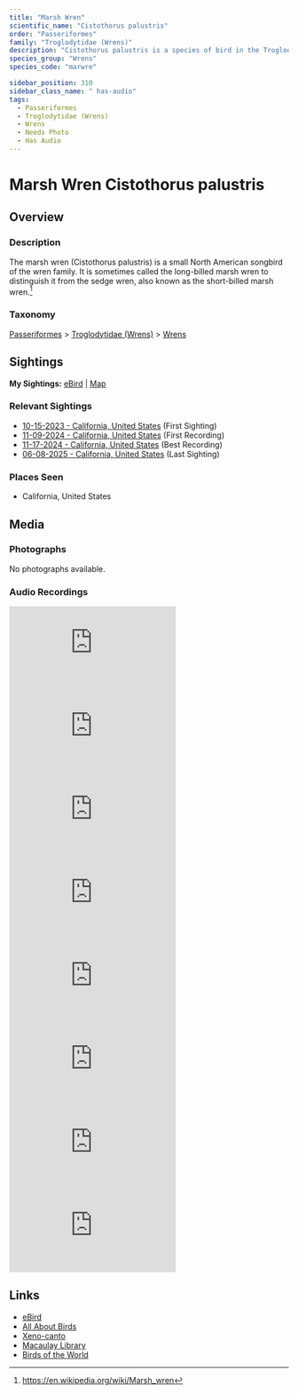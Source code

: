 ```yaml
---
title: "Marsh Wren"
scientific_name: "Cistothorus palustris"
order: "Passeriformes"
family: "Troglodytidae (Wrens)"
description: "Cistothorus palustris is a species of bird in the Troglodytidae (Wrens) family. It has been observed 18 times. It has been recorded."
species_group: "Wrens"
species_code: "marwre"

sidebar_position: 310
sidebar_class_name: " has-audio"
tags: 
  - Passeriformes
  - Troglodytidae (Wrens)
  - Wrens
  - Needs Photo
  - Has Audio
---
```


# Marsh Wren <span className='sci_name'>Cistothorus palustris</span>

## Overview

### Description
The marsh wren (Cistothorus palustris) is a small North American songbird of the wren family. It is sometimes called the long-billed marsh wren to distinguish it from the sedge wren, also known as the short-billed marsh wren.[^1]

[^1]: https://en.wikipedia.org/wiki/Marsh_wren

### Taxonomy
[Passeriformes](/tags/passeriformes) > [Troglodytidae (Wrens)](/tags/troglodytidae-wrens) > [Wrens](/tags/wrens)


## Sightings

**My Sightings:** [eBird](https://ebird.org/lifelist?r=world&time=life&spp=marwre) | [Map](/map?species_code=marwre)

### Relevant Sightings

* [10-15-2023 - California, United States](https://ebird.org/checklist/S152332833) (First Sighting)
* [11-09-2024 - California, United States](https://ebird.org/checklist/S202974271) (First Recording)
* [11-17-2024 - California, United States](https://ebird.org/checklist/S202811385) (Best Recording)
* [06-08-2025 - California, United States](https://ebird.org/checklist/S248217323) (Last Sighting)

### Places Seen

* California, United States



## Media
### Photographs
No photographs available.

### Audio Recordings
<iframe className="audio_iframe" src="https://macaulaylibrary.org/asset/626557615/embed" frameBorder="0" allowFullScreen></iframe>
<iframe className="audio_iframe" src="https://macaulaylibrary.org/asset/626447527/embed" frameBorder="0" allowFullScreen></iframe>
<iframe className="audio_iframe" src="https://macaulaylibrary.org/asset/626447916/embed" frameBorder="0" allowFullScreen></iframe>
<iframe className="audio_iframe" src="https://macaulaylibrary.org/asset/626618063/embed" frameBorder="0" allowFullScreen></iframe>
<iframe className="audio_iframe" src="https://macaulaylibrary.org/asset/626684671/embed" frameBorder="0" allowFullScreen></iframe>
<iframe className="audio_iframe" src="https://macaulaylibrary.org/asset/626684806/embed" frameBorder="0" allowFullScreen></iframe>
<iframe className="audio_iframe" src="https://macaulaylibrary.org/asset/626684953/embed" frameBorder="0" allowFullScreen></iframe>
<iframe className="audio_iframe" src="https://macaulaylibrary.org/asset/626917204/embed" frameBorder="0" allowFullScreen></iframe>

## Links
* [eBird](https://ebird.org/species/marwre) 
* [All About Birds](https://www.allaboutbirds.org/guide/marwre) 
* [Xeno-canto](https://www.xeno-canto.org/species/cistothorus-palustris) 
* [Macaulay Library](https://search.macaulaylibrary.org/catalog?taxonCode=marwre&sort=rating_rank_desc)
* [Birds of the World](https://birdsoftheworld.org/bow/species/marwre)
